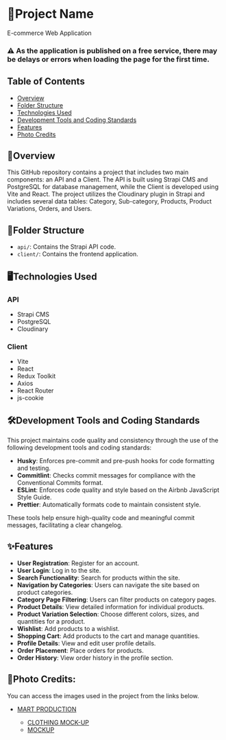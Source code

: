 # 🚀Project Name

E-commerce Web Application

### ⚠️ As the application is published on a free service, there may be delays or errors when loading the page for the first time.

## Table of Contents

- [Overview](#overview)
- [Folder Structure](#folder-structure)
- [Technologies Used](#technologies-used)
- [Development Tools and Coding Standards](#development-tools-and-coding-standards)
- [Features](#features)
- [Photo Credits](#photo-credits)

## 📌Overview

This GitHub repository contains a project that includes two main components: an API and a Client. The API is built using Strapi CMS and PostgreSQL for database management, while the Client is developed using Vite and React. The project utilizes the Cloudinary plugin in Strapi and includes several data tables: Category, Sub-category, Products, Product Variations, Orders, and Users.

## 📂Folder Structure

- `api/`: Contains the Strapi API code.
- `client/`: Contains the frontend application.

## 🖥️Technologies Used

### API

- Strapi CMS
- PostgreSQL
- Cloudinary

### Client

- Vite
- React
- Redux Toolkit
- Axios
- React Router
- js-cookie

## 🛠️Development Tools and Coding Standards

This project maintains code quality and consistency through the use of the following development tools and coding standards:

- **Husky**: Enforces pre-commit and pre-push hooks for code formatting and testing.
- **Commitlint**: Checks commit messages for compliance with the Conventional Commits format.
- **ESLint**: Enforces code quality and style based on the Airbnb JavaScript Style Guide.
- **Prettier**: Automatically formats code to maintain consistent style.

These tools help ensure high-quality code and meaningful commit messages, facilitating a clear changelog.

## ✨Features

- **User Registration**: Register for an account.
- **User Login**: Log in to the site.
- **Search Functionality**: Search for products within the site.
- **Navigation by Categories**: Users can navigate the site based on product categories.
- **Category Page Filtering**: Users can filter products on category pages.
- **Product Details**: View detailed information for individual products.
- **Product Variation Selection**: Choose different colors, sizes, and quantities for a product.
- **Wishlist**: Add products to a wishlist.
- **Shopping Cart**: Add products to the cart and manage quantities.
- **Profile Details**: View and edit user profile details.
- **Order Placement**: Place orders for products.
- **Order History**: View order history in the profile section.

## 📸Photo Credits:

You can access the images used in the project from the links below.

- [MART PRODUCTION](https://www.pexels.com/@mart-production/)

  - [CLOTHING MOCK-UP](https://www.pexels.com/collections/clothing-mock-up-fkeavg2/)
  - [MOCKUP](https://www.pexels.com/collections/mockup-j5prea1/)
